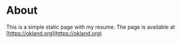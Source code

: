 # About
This is a simple static page with my resume. The page is available at [https://okland.org](https://okland.org)
